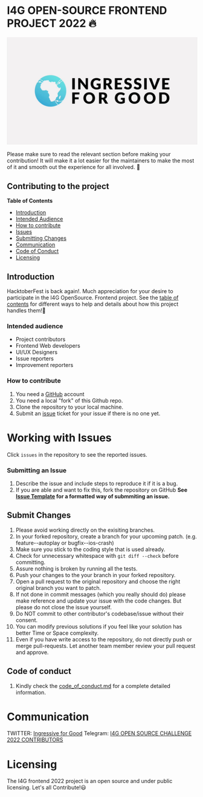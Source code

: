 <h1 text-align="center">I4G OPEN-SOURCE FRONTEND PROJECT 2022 🔥</h1>

<img src="./images/I4G-OPENSOURCE-IMAGE.jpg">

Please make sure to read the relevant section before making your contribution! It will make it a lot easier for the maintainers to make the most of it and smooth out the experience for all involved. 🚀

## Contributing to the project
**Table of Contents**

- [Introduction](#introduction)
- [Intended Audience](#intended-audience)
- [How to contribute](#how-to-contribute)
- [Issues](#working-with-issues)
- [Submitting Changes](#submit-changes)
- [Communication](#communication)
- [Code of Conduct](#code-of-conduct)
- [Licensing](#licensing)

## Introduction

HacktoberFest is back again!. Much appreciation for your desire to participate in the I4G OpenSource. Frontend project. See the [table of contents](#contributing-to-the-project) for different ways to help and details about how this project handles them!📝

### Intended audience
- Project contributors
- Frontend Web developers
- UI/UX Designers
- Issue reporters
- Improvement reporters

### How to contribute

1. You need a [GitHub](https://www.github.com) account
1. You need a local "fork" of this Github repo.
1. Clone the repository to your local machine.
1. Submit an [issue](https://github.com/Ingressive-for-Good/I4G-OPENSOURCE-FRONTEND-PROJECT-2022/issues) ticket for your issue if there is no one yet.

# Working with Issues

Click `issues` in the repository to see the reported issues.

### Submitting an Issue

1. Describe the issue and include steps to reproduce it if it is a bug.
1. If you are able and want to fix this, fork the repository on GitHub
**See [Issue Template](./issue_template.md) for a formatted way of submmiting an issue.**

## Submit Changes

1. Please avoid working directly on the exisiting branches.
1. In your forked repository, create a branch for your upcoming patch. (e.g. feature--autoplay or bugfix--ios-crash)
1. Make sure you stick to the coding style that is used already.
1. Check for unnecessary whitespace with `git diff --check` before committing.
1. Assure nothing is broken by running all the tests.
1. Push your changes to the your branch in your forked repository.
1. Open a pull request to the original repository and choose the right original branch you want to patch. 
1. If not done in commit messages (which you really should do) please make reference and update your issue with the code changes. But please do not close the issue yourself.
1. Do NOT commit to other contributor's codebase/issue without their consent.
1. You can modify previous solutions if you feel like your solution has better Time or Space complexity.
1. Even if you have write access to the repository, do not directly push or merge pull-requests. Let another team member review your pull request and approve.


## Code of conduct

1. Kindly check the [code_of_conduct.md](./code_of_conduct.md) for a complete detailed information.

# Communication

TWITTER: [Ingressive for Good](https://twitter.com/Ingressive4Good)
Telegram: [I4G OPEN SOURCE CHALLENGE 2022 CONTRIBUTORS](https://t.me/+pL8u3OvU-ss3MTk0)

# Licensing
The I4G frontend 2022 project is an open source and under public licensing. Let's all Contribute!😃
